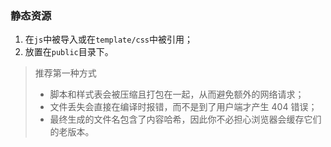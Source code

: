 ### 静态资源
1. 在`js`中被导入或在`template/css`中被引用；
2. 放置在`public`目录下。

> 推荐第一种方式
> * 脚本和样式表会被压缩且打包在一起，从而避免额外的网络请求；
> * 文件丢失会直接在编译时报错，而不是到了用户端才产生 404 错误；
> * 最终生成的文件名包含了内容哈希，因此你不必担心浏览器会缓存它们的老版本。

